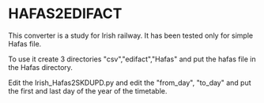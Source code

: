 # HAFAS2EDIFACT
This converter is a study for Irish railway.
It has been tested only for simple Hafas file.

To use it create 3 directories "csv","edifact","Hafas" and put the hafas file in the Hafas directory.   

Edit the Irish_Hafas2SKDUPD.py and edit the "from_day", "to_day" and put the first and last day of the year of the timetable.

